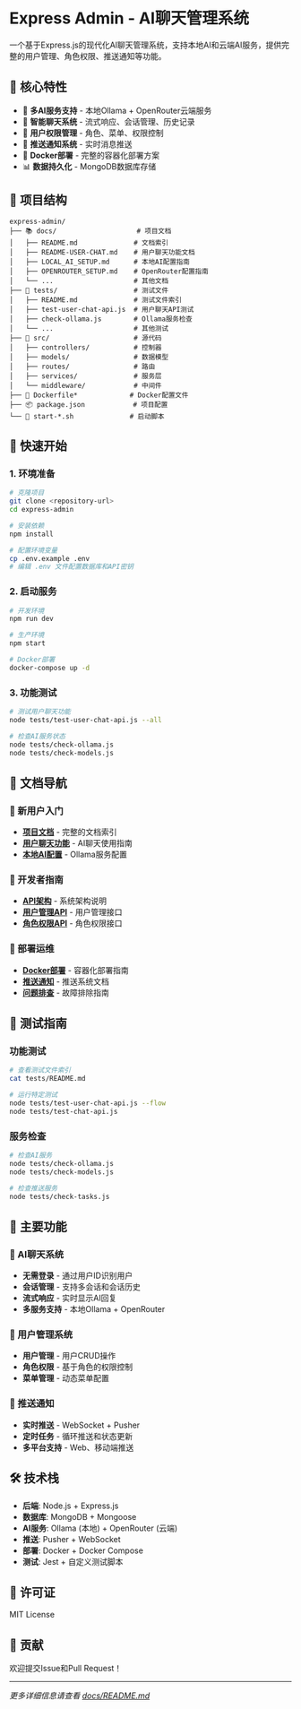 # Express Admin - AI聊天管理系统

一个基于Express.js的现代化AI聊天管理系统，支持本地AI和云端AI服务，提供完整的用户管理、角色权限、推送通知等功能。

## 🚀 核心特性

- 🤖 **多AI服务支持** - 本地Ollama + OpenRouter云端服务
- 💬 **智能聊天系统** - 流式响应、会话管理、历史记录
- 👥 **用户权限管理** - 角色、菜单、权限控制
- 📱 **推送通知系统** - 实时消息推送
- 🐳 **Docker部署** - 完整的容器化部署方案
- 📊 **数据持久化** - MongoDB数据库存储

## 📁 项目结构

```
express-admin/
├── 📚 docs/                    # 项目文档
│   ├── README.md              # 文档索引
│   ├── README-USER-CHAT.md    # 用户聊天功能文档
│   ├── LOCAL_AI_SETUP.md      # 本地AI配置指南
│   ├── OPENROUTER_SETUP.md    # OpenRouter配置指南
│   └── ...                    # 其他文档
├── 🧪 tests/                   # 测试文件
│   ├── README.md              # 测试文件索引
│   ├── test-user-chat-api.js  # 用户聊天API测试
│   ├── check-ollama.js        # Ollama服务检查
│   └── ...                    # 其他测试
├── 🔧 src/                     # 源代码
│   ├── controllers/           # 控制器
│   ├── models/                # 数据模型
│   ├── routes/                # 路由
│   ├── services/              # 服务层
│   └── middleware/            # 中间件
├── 🐳 Dockerfile*             # Docker配置文件
├── 📦 package.json            # 项目配置
└── 🚀 start-*.sh              # 启动脚本
```

## 🎯 快速开始

### 1. 环境准备

```bash
# 克隆项目
git clone <repository-url>
cd express-admin

# 安装依赖
npm install

# 配置环境变量
cp .env.example .env
# 编辑 .env 文件配置数据库和API密钥
```

### 2. 启动服务

```bash
# 开发环境
npm run dev

# 生产环境
npm start

# Docker部署
docker-compose up -d
```

### 3. 功能测试

```bash
# 测试用户聊天功能
node tests/test-user-chat-api.js --all

# 检查AI服务状态
node tests/check-ollama.js
node tests/check-models.js
```

## 📖 文档导航

### 🎯 新用户入门
- **[项目文档](./docs/README.md)** - 完整的文档索引
- **[用户聊天功能](./docs/README-USER-CHAT.md)** - AI聊天使用指南
- **[本地AI配置](./docs/LOCAL_AI_SETUP.md)** - Ollama服务配置

### 🔧 开发者指南
- **[API架构](./docs/CHAT_API_STRUCTURE.md)** - 系统架构说明
- **[用户管理API](./docs/user-api.md)** - 用户管理接口
- **[角色权限API](./docs/role-api.md)** - 角色权限接口

### 🚀 部署运维
- **[Docker部署](./docs/DOCKER_README.md)** - 容器化部署指南
- **[推送通知](./docs/pusher-api.md)** - 推送系统文档
- **[问题排查](./docs/PUSH_TROUBLESHOOTING.md)** - 故障排除指南

## 🧪 测试指南

### 功能测试
```bash
# 查看测试文件索引
cat tests/README.md

# 运行特定测试
node tests/test-user-chat-api.js --flow
node tests/test-chat-api.js
```

### 服务检查
```bash
# 检查AI服务
node tests/check-ollama.js
node tests/check-models.js

# 检查推送服务
node tests/check-tasks.js
```

## 🔧 主要功能

### 💬 AI聊天系统
- **无需登录** - 通过用户ID识别用户
- **会话管理** - 支持多会话和会话历史
- **流式响应** - 实时显示AI回复
- **多服务支持** - 本地Ollama + OpenRouter

### 👥 用户管理系统
- **用户管理** - 用户CRUD操作
- **角色权限** - 基于角色的权限控制
- **菜单管理** - 动态菜单配置

### 📱 推送通知
- **实时推送** - WebSocket + Pusher
- **定时任务** - 循环推送和状态更新
- **多平台支持** - Web、移动端推送

## 🛠️ 技术栈

- **后端**: Node.js + Express.js
- **数据库**: MongoDB + Mongoose
- **AI服务**: Ollama (本地) + OpenRouter (云端)
- **推送**: Pusher + WebSocket
- **部署**: Docker + Docker Compose
- **测试**: Jest + 自定义测试脚本

## 📄 许可证

MIT License

## 🤝 贡献

欢迎提交Issue和Pull Request！

---

*更多详细信息请查看 [docs/README.md](./docs/README.md)* 